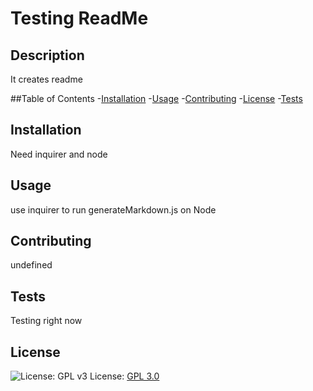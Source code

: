 # Testing ReadMe

## Description
It creates readme

##Table of Contents
-[Installation](#installation)
-[Usage](#usage)
-[Contributing](#contribution)
-[License](#license)
-[Tests](#tests)

## Installation
Need inquirer and node

## Usage
use inquirer to run generateMarkdown.js on Node

## Contributing
undefined

## Tests
Testing right now

## License
![License: GPL v3](https://img.shields.io/badge/License-GPLv3-blue.svg)
License: [GPL 3.0](https://www.gnu.org/licenses/gpl-3.0)

